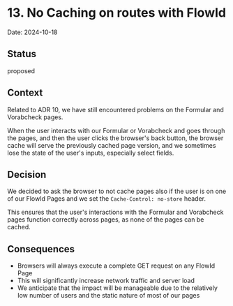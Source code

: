 # 13. No Caching on routes with FlowId

Date: 2024-10-18

## Status

proposed

## Context

Related to ADR 10, we have still encountered problems on the Formular and Vorabcheck pages.

When the user interacts with our Formular or Vorabcheck and goes through the pages, and then the user clicks the browser's back button, the browser cache will serve the previously cached page version, and we sometimes lose the state of the user's inputs, especially select fields.

## Decision

We decided to ask the browser to not cache pages also if the user is on one of our FlowId Pages and we set the `Cache-Control: no-store` header.

This ensures that the user's interactions with the Formular and Vorabcheck pages function correctly across pages, as none of the pages can be cached.

## Consequences

- Browsers will always execute a complete GET request on any FlowId Page
- This will significantly increase network traffic and server load
- We anticipate that the impact will be manageable due to the relatively low number of users and the static nature of most of our pages
